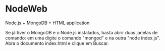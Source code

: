 # NodeWeb
Node.js + MongoDB + HTML application

Se já tiver o MongoDB e o Node.js instalados, basta abrir duas janelas de comando: em uma digite o comando "mongod"
e na outra "node index.js". Abra o documento index.html e clique em Buscar.
